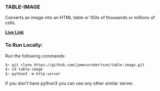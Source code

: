 ### TABLE-IMAGE

Converts an image into an HTML table or 100s of thousands or millions of cells.

[**Live Link**](https://table-image.netlify.app/)

### To Run Locally:

Run the following commands:

```bash
$> git clone https://github.com/jamesurobertson/table-image.git
$> cd table-image
$> python3 -m http.server
```

If you don't have python3 you can use any other similar server.

